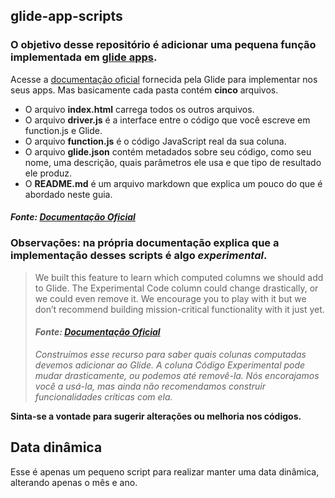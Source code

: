 ## glide-app-scripts

### O objetivo desse repositório é adicionar uma pequena função implementada em [glide apps](https://www.glideapps.com/).

Acesse a [documentação oficial](https://docs.glideapps.com/all/topics/computed-columns/primary/experimental-code-column) fornecida pela Glide para implementar nos seus apps. Mas basicamente cada pasta contém **cinco** arquivos.
* O arquivo **index.html** carrega todos os outros arquivos.
* O arquivo **driver.js** é a interface entre o código que você escreve em function.js e Glide.
* O arquivo **function.js** é o código JavaScript real da sua coluna.
* O arquivo **glide.json** contém metadados sobre seu código, como seu nome, uma descrição, quais parâmetros ele usa e que tipo de resultado ele produz.
* O **README.md** é um arquivo markdown que explica um pouco do que é abordado neste guia.

#### _Fonte: [Documentação Oficial](https://docs.glideapps.com/all/topics/computed-columns/primary/experimental-code-column)_

### Observações: na própria documentação explica que a implementação desses scripts é algo _experimental_.
> We built this feature to learn which computed columns we should add to Glide. The Experimental Code column could change drastically, or we could even remove it. We encourage you to play with it but we don’t recommend building mission-critical functionality with it just yet.
> #### _Fonte: [Documentação Oficial](https://docs.glideapps.com/all/topics/computed-columns/primary/experimental-code-column)_
> *Construímos esse recurso para saber quais colunas computadas devemos adicionar ao Glide. A coluna Código Experimental pode mudar drasticamente, ou podemos até removê-la. Nós encorajamos você a usá-la, mas ainda não recomendamos construir funcionalidades críticas com ela.*

**Sinta-se a vontade para sugerir alterações ou melhoria nos códigos.**

## Data dinâmica

Esse é apenas um pequeno script para realizar manter uma data dinâmica, alterando apenas o mês e ano.